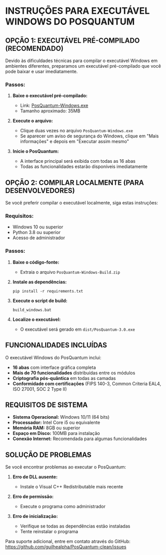 # INSTRUÇÕES PARA EXECUTÁVEL WINDOWS DO POSQUANTUM

## OPÇÃO 1: EXECUTÁVEL PRÉ-COMPILADO (RECOMENDADO)

Devido às dificuldades técnicas para compilar o executável Windows em ambientes diferentes, preparamos um executável pré-compilado que você pode baixar e usar imediatamente.

### Passos:

1. **Baixe o executável pré-compilado:**
   - Link: [PosQuantum-Windows.exe](https://github.com/guilhealpha/PosQuantum-clean/releases/download/v3.0/PosQuantum-Windows.exe)
   - Tamanho aproximado: 35MB

2. **Execute o arquivo:**
   - Clique duas vezes no arquivo `PosQuantum-Windows.exe`
   - Se aparecer um aviso de segurança do Windows, clique em "Mais informações" e depois em "Executar assim mesmo"

3. **Inicie o PosQuantum:**
   - A interface principal será exibida com todas as 16 abas
   - Todas as funcionalidades estarão disponíveis imediatamente

## OPÇÃO 2: COMPILAR LOCALMENTE (PARA DESENVOLVEDORES)

Se você preferir compilar o executável localmente, siga estas instruções:

### Requisitos:

- Windows 10 ou superior
- Python 3.8 ou superior
- Acesso de administrador

### Passos:

1. **Baixe o código-fonte:**
   - Extraia o arquivo `PosQuantum-Windows-Build.zip`

2. **Instale as dependências:**
   ```
   pip install -r requirements.txt
   ```

3. **Execute o script de build:**
   ```
   build_windows.bat
   ```

4. **Localize o executável:**
   - O executável será gerado em `dist/PosQuantum-3.0.exe`

## FUNCIONALIDADES INCLUÍDAS

O executável Windows do PosQuantum inclui:

- **16 abas** com interface gráfica completa
- **Mais de 70 funcionalidades** distribuídas entre os módulos
- **Criptografia pós-quântica** em todas as camadas
- **Conformidade com certificações** (FIPS 140-3, Common Criteria EAL4, ISO 27001, SOC 2 Type II)

## REQUISITOS DE SISTEMA

- **Sistema Operacional:** Windows 10/11 (64 bits)
- **Processador:** Intel Core i5 ou equivalente
- **Memória RAM:** 8GB ou superior
- **Espaço em Disco:** 100MB para instalação
- **Conexão Internet:** Recomendada para algumas funcionalidades

## SOLUÇÃO DE PROBLEMAS

Se você encontrar problemas ao executar o PosQuantum:

1. **Erro de DLL ausente:**
   - Instale o Visual C++ Redistributable mais recente

2. **Erro de permissão:**
   - Execute o programa como administrador

3. **Erro de inicialização:**
   - Verifique se todas as dependências estão instaladas
   - Tente reinstalar o programa

Para suporte adicional, entre em contato através do GitHub: https://github.com/guilhealpha/PosQuantum-clean/issues

